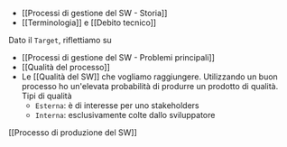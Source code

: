 - [[Processi di gestione del SW - Storia]]
- [[Terminologia]] e [[Debito tecnico]]

Dato il `Target`, riflettiamo su
- [[Processi di gestione del SW - Problemi principali]]
- [[Qualità del processo]]
- Le [[Qualità del SW]] che vogliamo raggiungere. 
	Utilizzando un buon processo ho un'elevata probabilità di produrre un prodotto di qualità. 
	Tipi di qualità
	- `Esterna`: è di interesse per uno stakeholders
	- `Interna`: esclusivamente colte dallo sviluppatore

[[Processo di produzione del SW]]